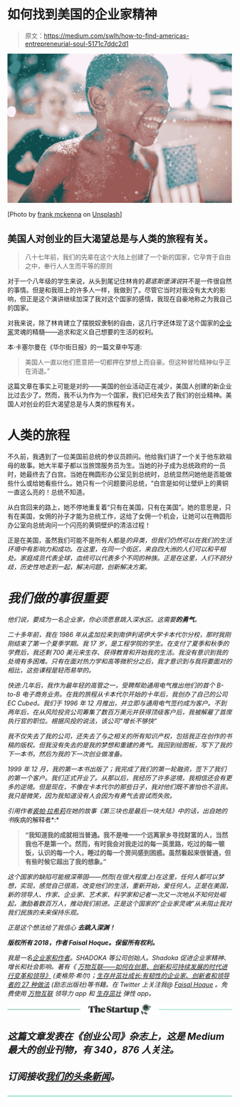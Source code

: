 # 如何找到美国的企业家精神

> 原文：<https://medium.com/swlh/how-to-find-americas-entrepreneurial-soul-5171c7ddc2d1>

![](img/7a40174294f50dec3ebfdbb3b23cf26f.png)

[Photo by [frank mckenna](https://unsplash.com/photos/EgB1uSU5tRA?utm_source=unsplash&utm_medium=referral&utm_content=creditCopyText) on [Unsplash](https://unsplash.com/search/photos/4th-of-july?utm_source=unsplash&utm_medium=referral&utm_content=creditCopyText)]

## 美国人对创业的巨大渴望总是与人类的旅程有关。

> 八十七年前，我们的先辈在这个大陆上创建了一个新的国家，它孕育于自由之中，奉行人人生而平等的原则

对于一个八年级的学生来说，从头到尾记住林肯的*葛底斯堡演说*并不是一件很自然的事情。但是和我班上的许多人一样，我做到了。尽管它当时对我没有太大的影响，但正是这个演讲继续加深了我对这个国家的感情，我现在自豪地称之为我自己的国家。

对我来说，除了林肯建立了摆脱奴隶制的自由，这几行字还体现了这个国家的[企业家](https://www.fastcompany.com/3006576/defining-word-entrepreneur-21st-century)灵魂的精髓——追求和定义自己想要的生活的权利。

本·卡塞尔曼在《华尔街日报》的一篇文章中写道:

> 美国人一直以他们愿意把一切都押在梦想上而自豪。但这种冒险精神似乎正在消退。”

这篇文章在事实上可能是对的——美国的创业活动正在减少，美国人创建的新企业比过去少了。然而，我不认为作为一个国家，我们已经失去了我们的创业精神。美国人对创业的巨大渴望总是与人类的旅程有关。

# 人类的旅程

不久前，我遇到了一位美国前总统的参议员顾问。他给我们讲了一个关于他东欧祖母的故事。她大半辈子都以当旅馆服务员为生。当她的孙子成为总统政府的一员时，她最终去了白宫。当她在椭圆形办公室见到总统时，总统显然问她他是否能做些什么或给她看些什么。她只有一个问题要问总统，“白宫是如何让壁炉上的黄铜一直这么亮的！总统不知道。

从白宫回来的路上，她不停地重复着“只有在美国，只有在美国”。她的意思是，只有在美国，女佣的孙子才能为总统工作，这给了女佣一个机会，让她可以在椭圆形办公室向总统询问一个闪亮的黄铜壁炉的清洁过程！

正是在美国，虽然我们可能不是所有人都是[](http://www.amazon.com/Outliers-Story-Success-Malcolm-Gladwell/dp/0316017930/ref%3Dsr_1_1?s=books&ie=UTF8&qid=1372615600&sr=1-1&keywords=outliers)*的异类，但我们仍然可以在我们的生活环境中有影响力和成功。在这里，在同一个街区，来自四大洲的人们可以和平相处。家庭成员代表全球，血统可以代表多个不同的种族。正是在这里，人们不顾分歧，历史性地走到一起，解决问题，创新解决方案。*

# *我们做的事很重要*

*他们说，要成为一名企业家，你必须愿意跳入深水区。这需要**的勇气**。*

*二十多年前，我在 1986 年从孟加拉来到南伊利诺伊大学卡本代尔分校，那时我刚刚结束了第一个夏季学期。我 17 岁，是工程学院的学生。在支付了夏季和秋季的学费后，我还剩 700 美元来生存、获得教育和开始我的生活。我没有意识到我的处境有多困难。只有在面对热力学和高等微积分之后，我才意识到与我将要面对的相比，这些课程是轻而易举的。*

*快进:几年后，我作为最年轻的高管之一，受聘帮助通用电气推出他们的首个 B-to-B 电子商务业务。在我的旅程从卡本代尔开始的十年后，我创办了自己的公司 EC Cubed。我们于 1996 年 12 月推出，并立即与通用电气签约成为客户。不到两年后，在从风险投资公司筹集了数百万美元并获得顶级客户后，我被解雇了首席执行官的职位。根据风投的说法，该公司“增长不够快”*

*我不仅失去了我的公司，还失去了与之相关的所有知识产权，包括我正在创作的书稿的版权。但我没有失去的是我的梦想和重建的勇气。我回到绘图板，写下了我的下一本书，然后为我的下一次创业做准备。*

*1999 年 12 月，我的第一本书出版了；我完成了我们的第一轮融资，签下了我们的第一个客户。我们正式开业了。从那以后，我经历了许多逆境，我相信还会有更多的逆境。但是现在，不像在卡本代尔的那些日子，我对他们既不害怕也不沮丧。我只是微笑，因为我知道没有人会因为有勇气去尝试而失败。*

*引用作者[裘帕·拉希莉](http://www.randomhouse.com/kvpa/jhumpalahiri/)在她的故事《第三块也是最后一块大陆》中的话，出自她的书*疾病的解释者*:*

> **“我知道我的成就相当普通。我不是唯一一个远离家乡寻找财富的人，当然我也不是第一个。然而，有时我会对我走过的每一英里路，吃过的每一顿饭，认识的每一个人，睡过的每一个房间感到困惑。虽然看起来很普通，但有些时候它超出了我的想象。”**

*这个国家的缺陷可能根深蒂固——然而(在很大程度上)在这里，任何人都可以梦想，实现，感觉自己很高，改变他们的生活，重新开始，爱任何人。正是在美国，新的领导人、作家、企业家、艺术家、科学家和记者一次又一次地从不知何处崛起，激励着数百万人，推动我们前进。正是这个国家的“企业家灵魂”从未阻止我对我们民族的未来保持乐观。*

*正是这个想法给了我信心 ***去跳入深渊！****

***版权所有 2018，作者 Faisal Hoque。保留所有权利。***

*我是一名[企业家和作者](http://faisalhoque.com/speaking/)。SHADOKA 等公司创始人。Shadoka 促进企业家精神、增长和社会影响。著有《 [*万物互联——如何在创意、创新和可持续发展的时代进行变革和领导》*](http://www.amazon.com/Everything-Connects-Creativity-Innovation-Sustainability/dp/0071830758/ref=sr_1_1?ie=UTF8&qid=1376488798&sr=8-1&keywords=everything+connects%2Bfaisal+hoque) (麦格劳·希尔)；[*生存并茁壮成长:有韧性的企业家、创新者和领导者的 27 种做法*](http://survivetothrive.pub/) (励志出版社)等书籍。在 Twitter 上关注我@ [Faisal Hoque](http://medium.com/u/66953a6e238f) 。*免费使用* [*万物互联*](http://app.everythingconnectsthebook.com/login.php) *领导力 app 和* [*生存茁壮*](http://app.survivetothrive.pub/login.php) *弹性 app。**

*[![](img/308a8d84fb9b2fab43d66c117fcc4bb4.png)](https://medium.com/swlh)*

## *这篇文章发表在《创业公司》杂志上，这是 Medium 最大的创业刊物，有 340，876 人关注。*

## *订阅接收[我们的头条新闻](http://growthsupply.com/the-startup-newsletter/)。*

*[![](img/b0164736ea17a63403e660de5dedf91a.png)](https://medium.com/swlh)*